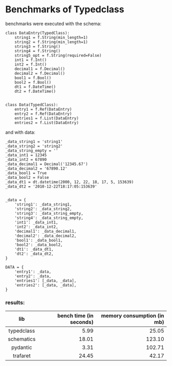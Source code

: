 # Benchmarks of Typedclass

benchmarks were executed with the schema:

```
class DataEntry(TypedClass):
    string1 = f.String(min_length=1)
    string2 = f.String(min_length=1)
    string3 = f.String()
    string4 = f.String()
    string5_opt = f.String(required=False)
    int1 = f.Int()
    int2 = f.Int()
    decimal1 = f.Decimal()
    decimal2 = f.Decimal()
    bool1 = f.Bool()
    bool2 = f.Bool()
    dt1 = f.DateTime()
    dt2 = f.DateTime()


class Data(TypedClass):
    entry1 = f.Ref(DataEntry)
    entry2 = f.Ref(DataEntry)
    entries1 = f.List(DataEntry)
    entries2 = f.List(DataEntry)
```

and with data:

```
_data_string1 = 'string1'
_data_string2 = 'string2'
_data_string_empty = ''
_data_int1 = 12345
_data_int2 = 67890
_data_decimal1 = Decimal('12345.67')
_data_decimal2 = '67890.12'
_data_bool1 = True
_data_bool2 = False
_data_dt1 = dt.datetime(2000, 12, 22, 18, 17, 5, 153639)
_data_dt2 = '2010-12-22T18:17:05:153639'


_data = {
    'string1': _data_string1,
    'string2': _data_string2,
    'string3': _data_string_empty,
    'string4': _data_string_empty,
    'int1': _data_int1,
    'int2': _data_int2,
    'decimal1': _data_decimal1,
    'decimal2': _data_decimal2,
    'bool1': _data_bool1,
    'bool2': _data_bool2,
    'dt1': _data_dt1,
    'dt2': _data_dt2,
}

DATA = {
    'entry1': _data,
    'entry2': _data,
    'entries1': [_data, _data],
    'entries2': [_data, _data],
}
```

### results:

|    lib      | bench time (in seconds) |  memory consumption (in mb) |
|    :---:    |           ----:         |              ---:           |
| typedclass  |           5.99          |             25.05           |
| schematics  |          18.01          |            123.10           |
|  pydantic   |           3.31          |            102.71           |
|  trafaret   |          24.45          |             42.17           |
